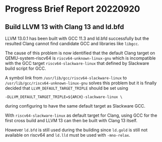 # Progress Brief Report 20220920

## Build LLVM 13 with Clang 13 and ld.bfd

LLVM 13.0.1 has been built with GCC 11.3 and ld.bfd
successfully but the resulted Clang cannot find
candidate GCC and libraries like `libgcc`.

The cause of this problem is now identified that
the default Clang target on QEMU-system-riscv64 is
`riscv64-unknown-linux-gnu` which is incompatible with
the GCC target `riscv64-slackware-linux` that defined
by Slackware build script for GCC.

A symbol link from `/usr/lib/gcc/riscv64-slackware-linux`
to `/usr/lib/gcc/riscv64-unknown-linux-gnu` solves this
problem but it is finally decided that 
`LLVM_DEFAULT_TARGET_TRIPLE` should be set using
```
-DLLVM_DEFAULT_TARGET_TRIPLE=${ARCH}-slackware-linux \
```
during configuring to have the same default target as
Slackware GCC.

With `riscv64-slackware-linux` as default target for Clang,
using GCC for the first cross build and
LLVM 13 can then be built with Clang 13 itself.

However `ld.bfd` is still used during the building
since `ld.gold` is still not available on riscv64 
and `ld.lld` must be used with `-mno-relax`.